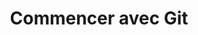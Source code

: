 ---
layout: post
title: Commencer avec Git
categories: [ecrits, presentation]
resume: Présentation des bases du gestionnaire de sources Git.
images: ["/img/presentation/git-logo.png"]
directLink: "http://manland.github.io/slides-angularjs/git/"
---